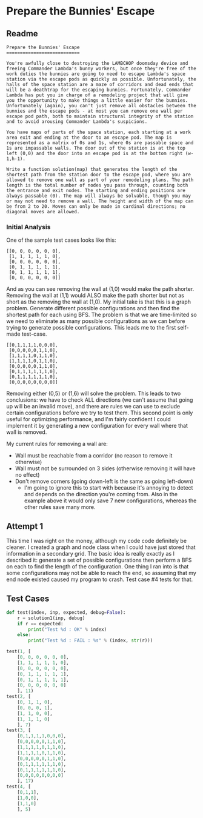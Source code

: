 # Prepare the Bunnies' Escape

## Readme
```
Prepare the Bunnies' Escape
===========================

You're awfully close to destroying the LAMBCHOP doomsday device and freeing Commander Lambda's bunny workers, but once they're free of the work duties the bunnies are going to need to escape Lambda's space station via the escape pods as quickly as possible. Unfortunately, the halls of the space station are a maze of corridors and dead ends that will be a deathtrap for the escaping bunnies. Fortunately, Commander Lambda has put you in charge of a remodeling project that will give you the opportunity to make things a little easier for the bunnies. Unfortunately (again), you can't just remove all obstacles between the bunnies and the escape pods - at most you can remove one wall per escape pod path, both to maintain structural integrity of the station and to avoid arousing Commander Lambda's suspicions. 

You have maps of parts of the space station, each starting at a work area exit and ending at the door to an escape pod. The map is represented as a matrix of 0s and 1s, where 0s are passable space and 1s are impassable walls. The door out of the station is at the top left (0,0) and the door into an escape pod is at the bottom right (w-1,h-1). 

Write a function solution(map) that generates the length of the shortest path from the station door to the escape pod, where you are allowed to remove one wall as part of your remodeling plans. The path length is the total number of nodes you pass through, counting both the entrance and exit nodes. The starting and ending positions are always passable (0). The map will always be solvable, though you may or may not need to remove a wall. The height and width of the map can be from 2 to 20. Moves can only be made in cardinal directions; no diagonal moves are allowed.
```

### Initial Analysis
One of the sample test cases looks like this:
```
[[0, 0, 0, 0, 0, 0],
 [1, 1, 1, 1, 1, 0],
 [0, 0, 0, 0, 0, 0],
 [0, 1, 1, 1, 1, 1],
 [0, 1, 1, 1, 1, 1],
 [0, 0, 0, 0, 0, 0]]
```

And as you can see removing the wall at (1,0) would make the path shorter. Removing the wall at (1,1) would ALSO make the path shorter but not as
short as the removing the wall at (1,0). My initial take is that this is a graph problem. Generate different possible configurations and then
find the shortest path for each using BFS. The problem is that we are time-limited so we need to eliminate as many possible configurations as we
can before trying to generate possible configurations. This leads me to the first self-made test-case.

```
[[0,1,1,1,1,0,0,0],
 [0,0,0,0,0,1,1,0],
 [1,1,1,1,0,1,1,0],
 [1,1,1,1,0,1,1,0],
 [0,0,0,0,0,1,1,0],
 [0,1,1,1,1,1,1,0],
 [0,1,1,1,1,1,1,0],
 [0,0,0,0,0,0,0,0]]
```

Removing either (0,5) or (1,6) will solve the problem. This leads to two conclusions: we have to check ALL directions (we can't assume that
going up will be an invalid move), and there are rules we can use to exclude certain configurations before we try to test them. This second
point is only useful for optimizing performance, and I'm fairly confident I could implement it by generating a new configuration for every wall
where that wall is removed.

My current rules for removing a wall are:
- Wall must be reachable from a corridor (no reason to remove it otherwise)
- Wall must not be surrounded on 3 sides (otherwise removing it will have no effect)
- Don't remove corners (going down-left is the same as going left-down)
  - I'm going to ignore this to start with because it's annoying to detect and depends on the direction you're coming from.
    Also in the example above it would only save 7 new configurations, whereas the other rules save many more.

## Attempt 1
This time I was right on the money, although my code code definitely be cleaner. I created a graph and node class
when I could have just stored that information in a secondary grid. The basic idea is really exactly as I described
it: generate a set of possible configurations then perform a BFS on each to find the length of the configuration.
One thing I ran into is that some configurations may not be able to reach the end, so assuming that my end node
existed caused my program to crash. Test case #4 tests for that.

## Test Cases
```python
def test(index, inp, expected, debug=False):
    r = solution1(inp, debug)
    if r == expected:
        print("Test %d : OK" % index)
    else:
        print("Test %d : FAIL : %s" % (index, str(r)))

test(1, [
    [0, 0, 0, 0, 0, 0],
    [1, 1, 1, 1, 1, 0],
    [0, 0, 0, 0, 0, 0],
    [0, 1, 1, 1, 1, 1],
    [0, 1, 1, 1, 1, 1],
    [0, 0, 0, 0, 0, 0]
    ], 11)
test(2, [
    [0, 1, 1, 0],
    [0, 0, 0, 1],
    [1, 1, 0, 0],
    [1, 1, 1, 0]
    ], 7)
test(3, [
    [0,1,1,1,1,0,0,0],
    [0,0,0,0,0,1,1,0],
    [1,1,1,1,0,1,1,0],
    [1,1,1,1,0,1,1,0],
    [0,0,0,0,0,1,1,0],
    [0,1,1,1,1,1,1,0],
    [0,1,1,1,1,1,1,0],
    [0,0,0,0,0,0,0,0]
    ], 17)
test(4, [
    [0,1,1],
    [1,0,0],
    [1,1,0]
    ], 5)
```
